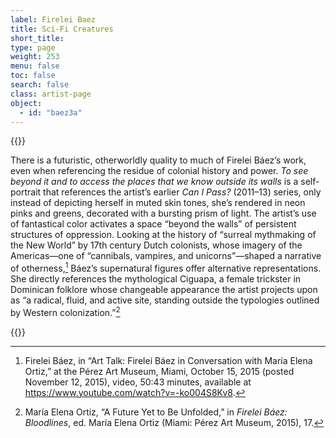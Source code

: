 ```yaml
---
label: Firelei Baez
title: Sci-Fi Creatures
short_title:
type: page
weight: 253
menu: false
toc: false
search: false
class: artist-page
object:
  - id: "baez3a"
---
```

{{<q-figure id="baez3a">}}

There is a futuristic, otherworldly quality to much of Firelei Báez’s work, even when referencing the residue of colonial history and power. *To see beyond it and to access the places that we know outside its walls* is a self-portrait that references the artist’s earlier *Can I Pass?* (2011–13) series, only instead of depicting herself in muted skin tones, she’s rendered in neon pinks and greens, decorated with a bursting prism of light. The artist’s use of fantastical color activates a space “beyond the walls” of persistent structures of oppression. Looking at the history of “surreal mythmaking of the New World” by 17th century Dutch colonists, whose imagery of the Americas—one of “cannibals, vampires, and unicorns”—shaped a narrative of otherness,[^1] Báez’s supernatural figures offer alternative representations. She directly references the mythological Ciguapa, a female trickster in Dominican folklore whose changeable appearance the artist projects upon as “a radical, fluid, and active site, standing outside the typologies outlined by Western colonization.”[^2]

{{<q-figure id="baez3b">}}

[^1]: Firelei Báez, in “Art Talk: Firelei Báez in Conversation with María Elena Ortiz,” at the Pérez Art Museum, Miami, October 15, 2015 (posted November 12, 2015), video, 50:43 minutes, available at https://www.youtube.com/watch?v=-ko004S8Kv8.

[^2]: María Elena Ortiz, “A Future Yet to Be Unfolded,” in *Firelei Báez: Bloodlines*, ed. María Elena Ortiz (Miami: Pérez Art Museum, 2015), 17.
